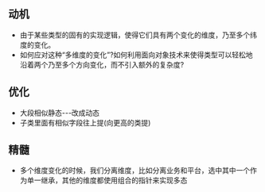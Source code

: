 ## 动机
- 由于某些类型的固有的实现逻辑，使得它们具有两个变化的维度，乃至多个纬度的变化。
- 如何应对这种“多维度的变化”?如何利用面向对象技术来使得类型可以轻松地沿着两个乃至多个方向变化，而不引入额外的复杂度?


## 优化
- 大段相似静态---改成动态
- 子类里面有相似字段往上提(向更高的类提)


## 精髓
- 多个维度变化的时候，我们分离维度，比如分离业务和平台，选中其中一个作为单一继承，其他的维度都使用组合的指针来实现多态